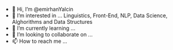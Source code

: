 - 👋 Hi, I’m @emirhanYalcin
- 👀 I’m interested in ... Linguistics, Front-End, NLP, Data Science, Alghorithms and Data Structures
- 🌱 I’m currently learning ... 
- 💞️ I’m looking to collaborate on ...
- 📫 How to reach me ...

<!---
emirhanYalcin/emirhanYalcin is a ✨ special ✨ repository because its `README.md` (this file) appears on your GitHub profile.
You can click the Preview link to take a look at your changes.
--->
